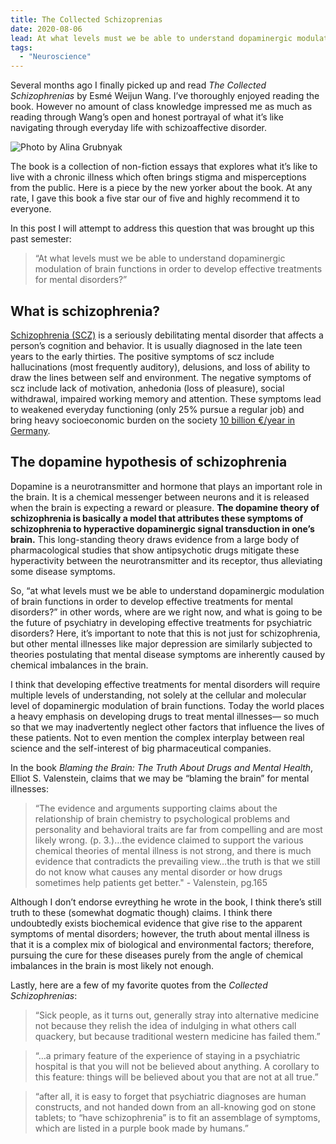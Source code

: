 ```yaml
---
title: The Collected Schizoprenias
date: 2020-08-06
lead: At what levels must we be able to understand dopaminergic modulation of brain functions in order to develop effective treatments for mental disorders
tags:
  - "Neuroscience"
---
```


Several months ago I finally picked up and read *The Collected Schizophrenias* by Esmé Weijun Wang. I’ve thoroughly enjoyed reading the book. However no amount of class knowledge impressed me as much as reading through Wang’s open and honest portrayal of what it’s like navigating through everyday life with schizoaffective disorder.

![Photo by Alina Grubnyak](/img/van.jpg)

The book is a collection of non-fiction essays that explores what it’s like to live with a chronic illness which often brings stigma and misperceptions from the public. Here is a piece by the new yorker about the book. At any rate, I gave this book a five star our of five and highly recommend it to everyone.

In this post I will attempt to address this question that was brought up this past semester:

> “At what levels must we be able to understand dopaminergic modulation of brain functions in order to develop effective treatments for mental disorders?”

## What is schizophrenia?

[Schizophrenia (SCZ)] is a seriously debilitating mental disorder that affects a person’s cognition and behavior. It is usually diagnosed in the late teen years to the early thirties. The positive symptoms of scz include hallucinations (most frequently auditory), delusions, and loss of ability to draw the lines between self and environment. The negative symptoms of scz include lack of motivation, anhedonia (loss of pleasure), social withdrawal, impaired working memory and attention. These symptoms lead to weakened everyday functioning (only 25% pursue a regular job) and bring heavy socioeconomic burden on the society [10 billion €/year in Germany].

[Schizophrenia (SCZ)]: https://www.nimh.nih.gov/health/topics/schizophrenia
[10 billion €/year in Germany]: https://pubmed.ncbi.nlm.nih.gov/24853296/#:~:text=The%20annual%20burden%20of%20schizophrenia,billion%20and%20%E2%82%AC13.52%20billion.

## The dopamine hypothesis of schizophrenia

Dopamine is a neurotransmitter and hormone that plays an important role in the brain. It is a chemical messenger between neurons and it is released when the brain is expecting a reward or pleasure. **The dopamine theory of schizophrenia is basically a model that attributes these symptoms of schizophrenia to hyperactive dopaminergic signal transduction in one’s brain.** This long-standing theory draws evidence from a large body of pharmacological studies that show antipsychotic drugs mitigate these hyperactivity between the neurotransmitter and its receptor, thus alleviating some disease symptoms.

So, “at what levels must we be able to understand dopaminergic modulation of brain functions in order to develop effective treatments for mental disorders?” in other words, where are we right now, and what is going to be the future of psychiatry in developing effective treatments for psychiatric disorders?
Here, it’s important to note that this is not just for schizophrenia, but other mental illnesses like major depression are similarly subjected to theories postulating that mental disease symptoms are inherently caused by chemical imbalances in the brain.

I think that developing effective treatments for mental disorders will require multiple levels of understanding, not solely at the cellular and molecular level of dopaminergic modulation of brain functions. Today the world places a heavy emphasis on developing drugs to treat mental illnesses— so much so that we may inadvertently neglect other factors that influence the lives of these patients. Not to even mention the complex interplay between real science and the self-interest of big pharmaceutical companies.

In the book *Blaming the Brain: The Truth About Drugs and Mental Health*, Elliot S. Valenstein, claims that we may be “blaming the brain” for mental illnesses:

> “The evidence and arguments supporting claims about the relationship of brain chemistry to psychological problems and personality and behavioral traits are far from compelling and are most likely wrong. (p. 3.)…the evidence claimed to support the various chemical theories of mental illness is not strong, and there is much evidence that contradicts the prevailing view…the truth is that we still do not know what causes any mental disorder or how drugs sometimes help patients get better." - Valenstein, pg.165

Although I don’t endorse evreything he wrote in the book, I think there’s still truth to these (somewhat dogmatic though) claims. I think there undoubtedly exists biochemical evidence that give rise to the apparent symptoms of mental disorders; however, the truth about mental illness is that it is a complex mix of biological and environmental factors; therefore, pursuing the cure for these diseases purely from the angle of chemical imbalances in the brain is most likely not enough.

Lastly, here are a few of my favorite quotes from the *Collected Schizophrenias*:

> “Sick people, as it turns out, generally stray into alternative medicine not because they relish the idea of indulging in what others call quackery, but because traditional western medicine has failed them.”

> “…a primary feature of the experience of staying in a psychiatric hospital is that you will not be believed about anything. A corollary to this feature: things will be believed about you that are not at all true.”

> “after all, it is easy to forget that psychiatric diagnoses are human constructs, and not handed down from an all-knowing god on stone tablets; to “have schizophrenia” is to fit an assemblage of symptoms, which are listed in a purple book made by humans.”